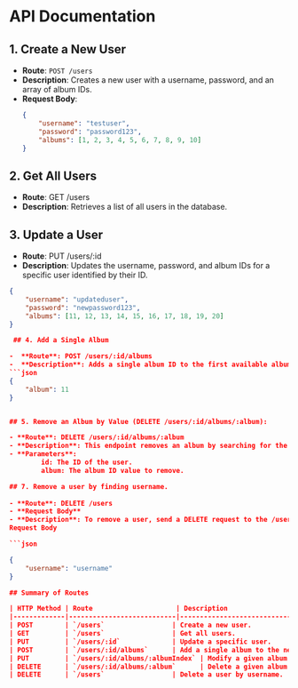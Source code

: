 # API Documentation

## 1. Create a New User

- **Route**: `POST /users`
- **Description**: Creates a new user with a username, password, and an array of album IDs.
- **Request Body**:
  ```json
  {
      "username": "testuser",
      "password": "password123",
      "albums": [1, 2, 3, 4, 5, 6, 7, 8, 9, 10]
  }

 ## 2. Get All Users

- **Route**: GET /users
- **Description**: Retrieves a list of all users in the database.

 ## 3. Update a User

-  **Route**: PUT /users/:id
-  **Description**: Updates the username, password, and album IDs for a specific user identified by their ID.
```json
{
    "username": "updateduser",
    "password": "newpassword123",
    "albums": [11, 12, 13, 14, 15, 16, 17, 18, 19, 20]
}

 ## 4. Add a Single Album

-  **Route**: POST /users/:id/albums
-  **Description**: Adds a single album ID to the first available album field for a specific user identified by their ID.
```json
{
    "album": 11
}


## 5. Remove an Album by Value (DELETE /users/:id/albums/:album):

- **Route**: DELETE /users/:id/albums/:album
- **Description**: This endpoint removes an album by searching for the specified album ID value across all album fields (album1 to album10) for a user identified by their ID. If the album ID is found, the corresponding field is set to NULL.
- **Parameters**:
        id: The ID of the user.
        album: The album ID value to remove.

## 7. Remove a user by finding username. 
    
- **Route**: DELETE /users
- **Request Body**
- **Description**: To remove a user, send a DELETE request to the /users endpoint with a JSON body containing the username of the user you wish to remove.
Request Body

```json

{
    "username": "username"
}

## Summary of Routes

| HTTP Method | Route                     | Description                                      |
|-------------|---------------------------|--------------------------------------------------|
| POST        | `/users`                 | Create a new user.                              |
| GET         | `/users`                 | Get all users.                                  |
| PUT         | `/users/:id`             | Update a specific user.                         |
| POST        | `/users/:id/albums`      | Add a single album to the next available field. |
| PUT         | `/users/:id/albums/:albumIndex` | Modify a given album for a specific user. |
| DELETE      | `/users/:id/albums/:album`      | Delete a given album for a specific user. |
| DELETE      | `/users`                 | Delete a user by username. |



